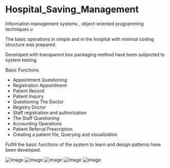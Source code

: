 # Hospital_Saving_Management







Information management systems , object-oriented programming techniques u

The basic operations in simple and in the hospital with minimal coding structure was prepared. 

Developed with transparent box packaging method have been subjected to system testing.

Basic Functions 

- Appointment Questioning 
- Registration Appointment 
- Patient Record
- Patient Inquiry
- Questioning The Doctor
- Registry Doctor
- Staff registration and authorization
- The Staff Questioning
- Accounting Operations
- Patient Referral 
Prescription
- Creating a patient file, Querying and visualization

Fulfill the basic functions of the system to learn and design patterns have been developed. 



![image](https://user-images.githubusercontent.com/32723458/119506240-66989b80-bd76-11eb-9e7d-dbd856474c43.png)
![image](https://user-images.githubusercontent.com/32723458/119506275-6e584000-bd76-11eb-8193-176af5b4ab0e.png)
![image](https://user-images.githubusercontent.com/32723458/119506298-73b58a80-bd76-11eb-813f-3d7411c44893.png)
![image](https://user-images.githubusercontent.com/32723458/119506315-787a3e80-bd76-11eb-8ef2-125812b5b092.png)
![image](https://user-images.githubusercontent.com/32723458/119506397-8c25a500-bd76-11eb-84a3-599342f2faac.png)
